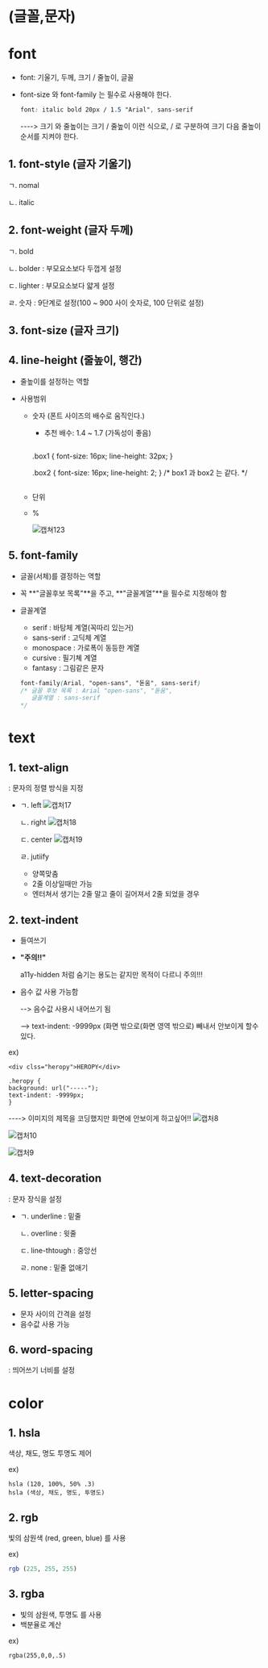 # (글꼴,문자)

# font 

- font:  기울기, 두께, 크기 / 줄높이, 글꼴

- font-size 와 font-family 는 필수로 사용해야 한다.

  ```css
  font: italic bold 20px / 1.5 "Arial", sans-serif
  ```

  ----> 크기 와 줄높이는 크기 / 줄높이 이런 식으로,  / 로 구분하여 크기 다음 줄높이 순서를 지켜야 한다. 

## 1. font-style (글자 기울기)

ㄱ. nomal

ㄴ. italic

## 2. font-weight (글자 두께)

ㄱ. bold

ㄴ. bolder : 부모요소보다 두껍게 설정

ㄷ. lighter : 부모요소보다 얇게 설정

ㄹ. 숫자 : 9단계로 설정(100 ~ 900 사이 숫자로, 100 단위로 설정)

## 3. font-size (글자 크기)

## 4. line-height (줄높이, 행간)

- 줄높이를 설정하는 역할

- 사용범위

  - 숫자 (폰트 사이즈의 배수로 움직인다.) 

    - 추천 배수: 1.4 ~ 1.7 (가독성이 좋음)

      ```css
    .box1 {
          font-size: 16px;
        line-height: 32px;
      }
      
      .box2 {
          font-size: 16px;
          line-height: 2;
    }
      /* box1 과 box2 는 같다. */
    ```
  
  - 단위
  
  - %
  
    ![캡쳐123](https://user-images.githubusercontent.com/62126380/87221286-cb891400-c3a5-11ea-9c37-4a43aeade614.jpg)
  
    

## 5. font-family

- 글꼴(서체)를 결정하는 역할

- 꼭 **"글꼴후보 목록"**을 주고, **"글꼴계열"**을 필수로 지정해야 함

- 글꼴계열

  - serif : 바탕체 계열(꼭따리 있는거)
  - sans-serif : 고딕체 계열
  - monospace : 가로폭이 동등한 계열
  - cursive : 필기쳬 계열
  - fantasy : 그림같은 문자

  ``` CSS
  font-family(Arial, "open-sans", "돋움", sans-serif)
  /* 글꼴 후보 목록 : Arial "open-sans", "돋움", 
     글꼴계열 : sans-serif
  */
  ```


# text

## 1. text-align

: 문자의 정렬 방식을 지정

- ㄱ. left      ![캡처17](https://user-images.githubusercontent.com/62126380/77907676-f783fc00-72c4-11ea-9e99-1dc75e61646f.PNG)

  ㄴ. right    ![캡처18](https://user-images.githubusercontent.com/62126380/77907690-023e9100-72c5-11ea-93a5-ef8552c9727c.PNG)

  ㄷ. center ![캡처19](https://user-images.githubusercontent.com/62126380/77907705-0b2f6280-72c5-11ea-83aa-d8d7667e74c8.PNG)

  ㄹ. jutiify 

  - 양쪽맞춤
  - 2줄 이상일때만 가능
  - 엔터쳐서 생기는 2줄 말고 줄이 길어져서 2줄 되었을 경우

## 2. text-indent

- 들여쓰기

- **"주의!!"** 

  a11y-hidden 처럼 숨기는 용도는 같지만 목적이 다르니 주의!!!

- 음수 값 사용 가능함 

  --> 음수값 사용시 내어쓰기 됨

  --> text-indent: -9999px (화면 밖으로(화면 영역 밖으로) 빼내서 안보이게 할수 있다.

ex)

```
<div clss="heropy">HEROPY</div>

.heropy {
background: url("-----"); 
text-indent: -9999px;
}
```

 ----> 이미지의 제목을 코딩했지만 화면에 안보이게 하고싶어!!
![캡처8](https://user-images.githubusercontent.com/62126380/77722280-a4921680-7030-11ea-9402-ea216d961ef0.PNG)

![캡처10](https://user-images.githubusercontent.com/62126380/77722307-bd9ac780-7030-11ea-92df-0785bb46e526.PNG)

![캡처9](https://user-images.githubusercontent.com/62126380/77722326-cc817a00-7030-11ea-8414-e9021103d70c.PNG)

## 4. text-decoration

: 문자 장식을 설정

- ㄱ. underline : 밑줄

  ㄴ. overline : 윗줄

  ㄷ. line-thtough : 중앙선

  ㄹ. none :  밑줄 없애기

## 5. letter-spacing

- 문자 사이의 간격을 설정
- 음수값 사용 가능

## 6. word-spacing

: 띄어쓰기 너비를 설정

# color

## 1. hsla

색상, 채도, 명도 투명도 제어

ex)

```
hsla (120, 100%, 50% .3)
hsla (색상, 채도, 명도, 투명도)
```

## 2. rgb

빛의 삼원색 (red, green, blue) 를 사용

ex)

``` r
rgb (225, 255, 255)
```

## 3. rgba

- 빛의 삼원색, 투명도 를 사용
- 백분율로 계산

ex)

```
rgba(255,0,0,.5)
```